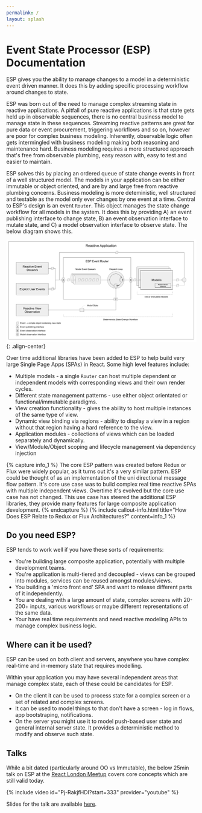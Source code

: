 ```yaml
---
permalink: /
layout: splash
---
```


# Event State Processor (ESP) Documentation

ESP gives you the ability to manage changes to a model in a deterministic event driven manner.
It does this by adding specific processing workflow around changes to state. 

ESP was born out of the need to manage complex streaming state in reactive applications.
A pitfall of pure reactive applications is that state gets held up in observable sequences, there is no central business model to manage state in these sequences.
Streaming reactive patterns are great for pure data or event procurement, triggering workflows and so on, however are poor for complex business modeling.
Inherently, observable logic often gets intermingled with business modeling making both reasoning and maintenance hard.
Business modeling requires a more structured approach that's free from observable plumbing, easy reason with, easy to test and easier to maintain. 

ESP solves this by placing an ordered queue of state change events in front of a well structured model.
The models in your application can be either immutable or object oriented, and are by and large free from reactive plumbing concerns.
Business modeling is more deteministic, well structured and testable as the model only ever changes by one event at a time.
Central to ESP's design is an event `Router`.
This object manages the state change workflow for all models in the system.
It does this by providing A) an event publishing interface to change state, B) an event observation interface to mutate state, and C) a model observation interface to observe state. 
The below diagram shows this.

![](./images/gslides-overview-reactive.png){: .align-center}

Over time additional libraries have been added to ESP to help build very large Single Page Apps (SPAs) in React. 
Some high level features include:
* Multiple models - a single `Router` can host multiple dependent or independent models with corresponding views and their own render cycles.
* Different state management patterns - use either object orientated or functional/immutable paradigms. 
* View creation functionality - gives the ability to host multiple instances of the same type of view.
* Dynamic view binding via regions - ability to display a view in a region without that region having a hard reference to the view.
* Application modules - collections of views which can be loaded separately and dynamically.
* View/Module/Object scoping and lifecycle management via dependency injection

{% capture info_1 %}
The core ESP pattern was created before Redux or Flux were widely popular, as it turns out it's a very similar pattern. 
ESP could be thought of as an implementation of the uni directional message flow pattern.
It's core use case was to build complex real time reactive SPAs with multiple independent views.
Overtime it's evolved but the core use case has not changed.
This use case has steered the additional ESP libraries, they provide many features for large composite application development.
{% endcapture %}
{% include callout-info.html title="How Does ESP Relate to Redux or Flux Architectures?" content=info_1 %}

## Do you need ESP?

ESP tends to work well if you have these sorts of requirements:

* You're building large composite application, potentially with multiple development teams. 
* You're application is multi-tiered and decoupled - views can be grouped into modules, services can be reused amongst modules/views.
* You building a 'micro front end' SPA and want to release different parts of it independently. 
* You are dealing with a large amount of state, complex screens with 20-200+ inputs, various workflows or maybe different representations of the same data.
* Your have real time requirements and need reactive modeling APIs to manage complex business logic.

## Where can it be used?

ESP can be used on both client and servers, anywhere you have complex real-time and in-memory state that requires modelling.

Within your application you may have several independent areas that manage complex state, each of these could be candidates for ESP.

*	On the client it can be used to process state for a complex screen or a set of related and complex screens.
*	It can be used to model things to that don't have a screen - log in flows, app bootstraping, notifications.
*	On the server you might use it to model push-based user state and general internal server state. 
    It provides a deterministic method to modify and observe such state.

## Talks

While a bit dated (particularly around OO vs Immutable), the below 25min talk on ESP at the [React London Meetup](https://meetup.react.london/) covers core concepts which are still valid today.

{% include video id="Pj-RakjfHDI?start=333" provider="youtube" %}

Slides for the talk are available [here](http://goo.gl/40jie4).